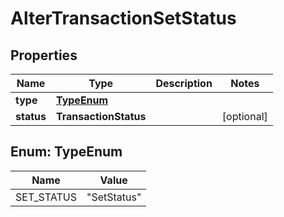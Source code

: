 

# AlterTransactionSetStatus


## Properties

| Name | Type | Description | Notes |
|------------ | ------------- | ------------- | -------------|
|**type** | [**TypeEnum**](#TypeEnum) |  |  |
|**status** | **TransactionStatus** |  |  [optional] |



## Enum: TypeEnum

| Name | Value |
|---- | -----|
| SET_STATUS | &quot;SetStatus&quot; |



